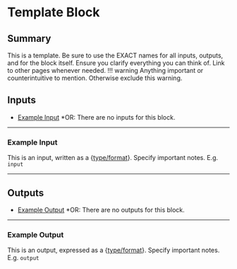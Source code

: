 # Template Block
## Summary
This is a template. Be sure to use the EXACT names for all inputs, outputs, and for the block itself. Ensure you clarify everything you can think of. Link to other pages whenever needed.
!!! warning
    Anything important or counterintuitive to mention. Otherwise exclude this warning.

## Inputs
- [Example Input](#example-input)
*OR: There are no inputs for this block.
___
### Example Input
This is an input, written as a {[type/format](/inventor-reference/types/type/(format))}. Specify important notes. E.g. `input`
___
## Outputs
- [Example Output](#example-output)
*OR: There are no outputs for this block.
___
### Example Output
This is an output, expressed as a {[type/format](/inventor-reference/types/type/(format))}. Specify important notes. E.g. `output`